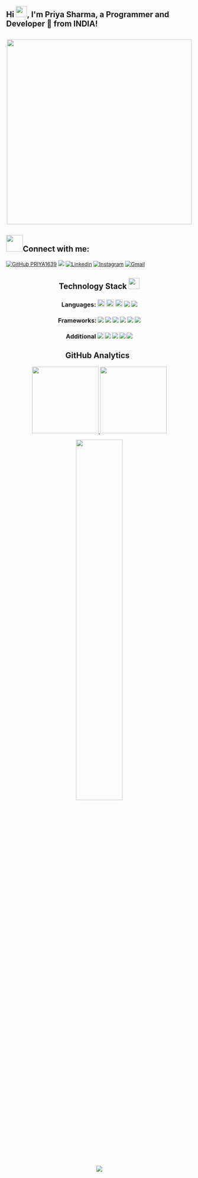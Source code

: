 <!-- Your title -->
## Hi <img src="https://media.giphy.com/media/hvRJCLFzcasrR4ia7z/giphy.gif" width="30px">, I'm Priya Sharma, a Programmer and Developer 🚀 from INDIA!
<h2 align="center"><img src="https://cdnb.artstation.com/p/assets/images/images/028/991/999/original/anna-havrylyukh-.gif" width="500"></h2>
<!-- Your badges
You can use the website to generate badges: https://shields.io/
-->

## <img src="https://media.giphy.com/media/LnQjpWaON8nhr21vNW/giphy.gif" width="45">Connect with me:

[![GitHub PRIYA1639](https://img.shields.io/github/followers/PRIYA1639?label=follow&style=social)](https://github.com/PRIYA1639)
![](https://komarev.com/ghpvc/?username=PRIYA1639&color=blueviolet)
[![Linkedin](https://img.shields.io/badge/-LinkedIn-blue?style=flat&logo=Linkedin&logoColor=white)](https://www.linkedin.com/in/priya-sharma-866758204/)
[![Instagram](https://img.shields.io/badge/Instagram-E4405F?style=flat-round&logo=instagram&logoColor=white)](https://www.instagram.com/__18_crystalangel_09__/)
[![Gmail](https://img.shields.io/badge/Gmail-D14836?style=flat-round&logo=gmail&logoColor=white)](mailto:Sharmapri207@gmail.com)



<h2 align="center">Technology Stack <img src="https://media.giphy.com/media/WUlplcMpOCEmTGBtBW/giphy.gif" width="30"></h2>
<h3 align="center"> Languages:
 <img src="https://img.shields.io/badge/C-00599C?style=flat-round&logo=c&logoColor=white" height="20"/>
 <img src="https://img.shields.io/badge/C%2B%2B-00599C?style=flat-round&logo=c%2B%2B&logoColor=white" height="20"/>
 <img src="https://img.shields.io/badge/Java-ED8B00?style=flat-round&logo=java&logoColor=white" height="20"/>
 <img src="https://img.shields.io/badge/Javascript-yellow.svg?&style=flat-round&logo=javascript&logoColor=white"/>
 <img src="https://img.shields.io/badge/SQL-black?style=flat-round&logo=mysql&logoColor=white"/>
</h3>

<h3 align="center">Frameworks:
 <img src="https://img.shields.io/badge/-Bootstrap-8b51e8?style=flat-round&logo=bootstrap&logoColor=white"/>
  <img src="https://img.shields.io/badge/SkLearn-4cb582.svg?&style=flat-round&logo=scikit-learn&logoColor=white"/>
  <img src="https://img.shields.io/badge/TensorFlow-d48626.svg?&style=flat-round&logo=tensorflow&logoColor=white"/>
  <img src="https://img.shields.io/badge/Keras-c43d33.svg?&style=flat-round&logo=keras&logoColor=white"/>
  <img src="https://img.shields.io/badge/jQuery-0769AD?style=flat-round&logo=jquery&logoColor=white"/>
  <img src="https://img.shields.io/badge/Netlify-00C7B7?style=flat-round&logo=netlify&logoColor=white"/>
 </h3>
 
<h3 align="center">Additional
 <img src="https://img.shields.io/badge/-HTML-E34F26?style=flat-round&logo=html5&logoColor=white"/>
 <img src="https://img.shields.io/badge/-CSS-1572B6?style=flat-round&logo=css3"/>
 <img src="https://img.shields.io/badge/MySQL-e8a951?style=flat-round&logo=mysql&logoColor=black"/>
 <img src="https://img.shields.io/badge/Git/Github-8c1b50?style=flat-round&logo=git&logoColor=white"/>
 <img src="https://img.shields.io/badge/MongoDB-d642db?style=flat-round&logo=mongodb&logoColor=white"/>
</h3>


<!--
**KC-Dexter/KC-Dexter** is a ✨ _special_ ✨ repository because its `README.md` (this file) appears on your GitHub profile.

Here are some ideas to get you started:

- 🔭 I’m currently working on ...
- 🌱 I’m currently learning ...
- 👯 I’m looking to collaborate on ...
- 🤔 I’m looking for help with ...
- 💬 Ask me about ...
- 📫 How to reach me: ...
- 😄 Pronouns: ...
- ⚡ Fun fact: ...
-->



<h2 align="center">GitHub Analytics &nbsp;</h2>
<p align="center">
<a href="https://github.com/PRIYA1639">
  <img height="180em" src="https://github-readme-stats-eight-theta.vercel.app/api?username=PRIYA1639&show_icons=true&theme=algolia&include_all_commits=true&count_private=true"/>
  <img height="180em" src="https://github-readme-stats-eight-theta.vercel.app/api/top-langs/?username=PRIYA1639&layout=compact&langs_count=8&theme=algolia"/>
</a>
</p>

<p align = "center">
<img width="50%" src="https://github-readme-streak-stats.herokuapp.com/?user=PRIYA1639&show_icons=true&locale=en&layout=compact&theme=algolia&line_height=0" />
</p> 
<p align = "center">
 <img src="https://activity-graph.herokuapp.com/graph?username=PRIYA1639&theme=redical">
</p> 
